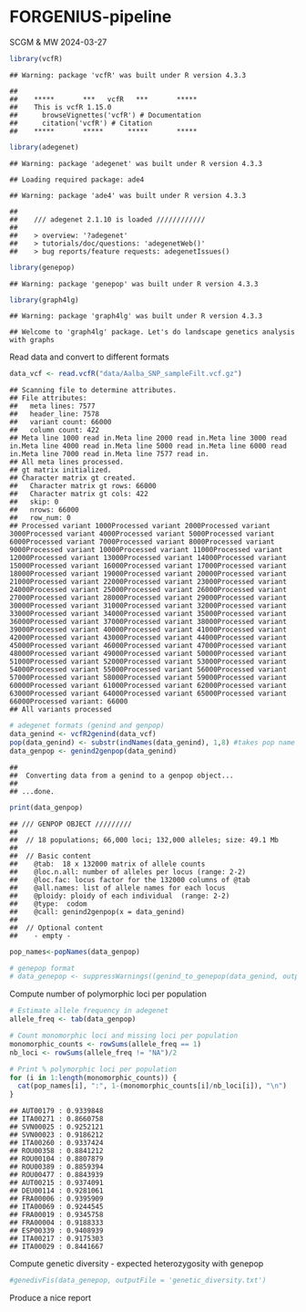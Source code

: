 FORGENIUS-pipeline
================
SCGM & MW
2024-03-27

``` r
library(vcfR)
```

    ## Warning: package 'vcfR' was built under R version 4.3.3

    ## 
    ##    *****       ***   vcfR   ***       *****
    ##    This is vcfR 1.15.0 
    ##      browseVignettes('vcfR') # Documentation
    ##      citation('vcfR') # Citation
    ##    *****       *****      *****       *****

``` r
library(adegenet)
```

    ## Warning: package 'adegenet' was built under R version 4.3.3

    ## Loading required package: ade4

    ## Warning: package 'ade4' was built under R version 4.3.3

    ## 
    ##    /// adegenet 2.1.10 is loaded ////////////
    ## 
    ##    > overview: '?adegenet'
    ##    > tutorials/doc/questions: 'adegenetWeb()' 
    ##    > bug reports/feature requests: adegenetIssues()

``` r
library(genepop)
```

    ## Warning: package 'genepop' was built under R version 4.3.3

``` r
library(graph4lg)
```

    ## Warning: package 'graph4lg' was built under R version 4.3.3

    ## Welcome to 'graph4lg' package. Let's do landscape genetics analysis with graphs

Read data and convert to different formats

``` r
data_vcf <- read.vcfR("data/Aalba_SNP_sampleFilt.vcf.gz")
```

    ## Scanning file to determine attributes.
    ## File attributes:
    ##   meta lines: 7577
    ##   header_line: 7578
    ##   variant count: 66000
    ##   column count: 422
    ## Meta line 1000 read in.Meta line 2000 read in.Meta line 3000 read in.Meta line 4000 read in.Meta line 5000 read in.Meta line 6000 read in.Meta line 7000 read in.Meta line 7577 read in.
    ## All meta lines processed.
    ## gt matrix initialized.
    ## Character matrix gt created.
    ##   Character matrix gt rows: 66000
    ##   Character matrix gt cols: 422
    ##   skip: 0
    ##   nrows: 66000
    ##   row_num: 0
    ## Processed variant 1000Processed variant 2000Processed variant 3000Processed variant 4000Processed variant 5000Processed variant 6000Processed variant 7000Processed variant 8000Processed variant 9000Processed variant 10000Processed variant 11000Processed variant 12000Processed variant 13000Processed variant 14000Processed variant 15000Processed variant 16000Processed variant 17000Processed variant 18000Processed variant 19000Processed variant 20000Processed variant 21000Processed variant 22000Processed variant 23000Processed variant 24000Processed variant 25000Processed variant 26000Processed variant 27000Processed variant 28000Processed variant 29000Processed variant 30000Processed variant 31000Processed variant 32000Processed variant 33000Processed variant 34000Processed variant 35000Processed variant 36000Processed variant 37000Processed variant 38000Processed variant 39000Processed variant 40000Processed variant 41000Processed variant 42000Processed variant 43000Processed variant 44000Processed variant 45000Processed variant 46000Processed variant 47000Processed variant 48000Processed variant 49000Processed variant 50000Processed variant 51000Processed variant 52000Processed variant 53000Processed variant 54000Processed variant 55000Processed variant 56000Processed variant 57000Processed variant 58000Processed variant 59000Processed variant 60000Processed variant 61000Processed variant 62000Processed variant 63000Processed variant 64000Processed variant 65000Processed variant 66000Processed variant: 66000
    ## All variants processed

``` r
# adegenet formats (genind and genpop)
data_genind <- vcfR2genind(data_vcf)
pop(data_genind) <- substr(indNames(data_genind), 1,8) #takes pop name from the first 8 digits of sample name, e.g. AUT00215
data_genpop <- genind2genpop(data_genind)
```

    ## 
    ##  Converting data from a genind to a genpop object... 
    ## 
    ## ...done.

``` r
print(data_genpop)
```

    ## /// GENPOP OBJECT /////////
    ## 
    ##  // 18 populations; 66,000 loci; 132,000 alleles; size: 49.1 Mb
    ## 
    ##  // Basic content
    ##    @tab:  18 x 132000 matrix of allele counts
    ##    @loc.n.all: number of alleles per locus (range: 2-2)
    ##    @loc.fac: locus factor for the 132000 columns of @tab
    ##    @all.names: list of allele names for each locus
    ##    @ploidy: ploidy of each individual  (range: 2-2)
    ##    @type:  codom
    ##    @call: genind2genpop(x = data_genind)
    ## 
    ##  // Optional content
    ##    - empty -

``` r
pop_names<-popNames(data_genpop)

# genepop format
# data_genepop <- suppressWarnings((genind_to_genepop(data_genind, output = "data.frame")))
```

Compute number of polymorphic loci per population

``` r
# Estimate allele frequency in adegenet
allele_freq <- tab(data_genpop)

# Count monomorphic loci and missing loci per population
monomorphic_counts <- rowSums(allele_freq == 1)
nb_loci <- rowSums(allele_freq != "NA")/2

# Print % polymorphic loci per population
for (i in 1:length(monomorphic_counts)) {
  cat(pop_names[i], ":", 1-(monomorphic_counts[i]/nb_loci[i]), "\n")
}
```

    ## AUT00179 : 0.9339848 
    ## ITA00271 : 0.8660758 
    ## SVN00025 : 0.9252121 
    ## SVN00023 : 0.9186212 
    ## ITA00260 : 0.9337424 
    ## ROU00358 : 0.8841212 
    ## ROU00104 : 0.8807879 
    ## ROU00389 : 0.8859394 
    ## ROU00477 : 0.8843939 
    ## AUT00215 : 0.9374091 
    ## DEU00114 : 0.9281061 
    ## FRA00006 : 0.9395909 
    ## ITA00069 : 0.9244545 
    ## FRA00019 : 0.9345758 
    ## FRA00004 : 0.9188333 
    ## ESP00339 : 0.9408939 
    ## ITA00217 : 0.9175303 
    ## ITA00029 : 0.8441667

Compute genetic diversity - expected heterozygosity with genepop

``` r
#genedivFis(data_genepop, outputFile = 'genetic_diversity.txt')
```

Produce a nice report
